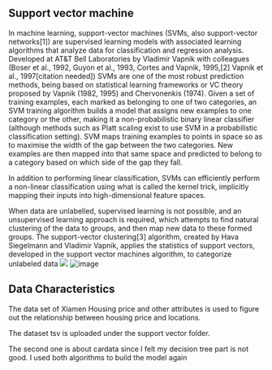 
## **Support vector machine**

In machine learning, support-vector machines (SVMs, also support-vector networks[1]) are supervised learning models with associated learning algorithms that analyze data for classification and regression analysis. Developed at AT&amp;T Bell Laboratories by Vladimir Vapnik with colleagues (Boser et al., 1992, Guyon et al., 1993, Cortes and Vapnik, 1995,[2] Vapnik et al., 1997[citation needed]) SVMs are one of the most robust prediction methods, being based on statistical learning frameworks or VC theory proposed by Vapnik (1982, 1995) and Chervonenkis (1974). Given a set of training examples, each marked as belonging to one of two categories, an SVM training algorithm builds a model that assigns new examples to one category or the other, making it a non-probabilistic binary linear classifier (although methods such as Platt scaling exist to use SVM in a probabilistic classification setting). SVM maps training examples to points in space so as to maximise the width of the gap between the two categories. New examples are then mapped into that same space and predicted to belong to a category based on which side of the gap they fall.

In addition to performing linear classification, SVMs can efficiently perform a non-linear classification using what is called the kernel trick, implicitly mapping their inputs into high-dimensional feature spaces.

When data are unlabelled, supervised learning is not possible, and an unsupervised learning approach is required, which attempts to find natural clustering of the data to groups, and then map new data to these formed groups. The support-vector clustering[3] algorithm, created by Hava Siegelmann and Vladimir Vapnik, applies the statistics of support vectors, developed in the support vector machines algorithm, to categorize unlabeled data ![](RackMultipart20220507-1-sm375r_html_7196186dd52ae5f2.png)
![image](https://user-images.githubusercontent.com/101298565/167268595-34d020ac-e429-41ae-92cc-966c03037984.png)

## **Data Characteristics**

The data set of Xiamen Housing price and other attributes is used to figure out the relationship between housing price and locations.

The dataset tsv is uploaded under the support vector folder.

The second one is about cardata since I felt my decision tree part is not good. I used both algorithms to build the model again
